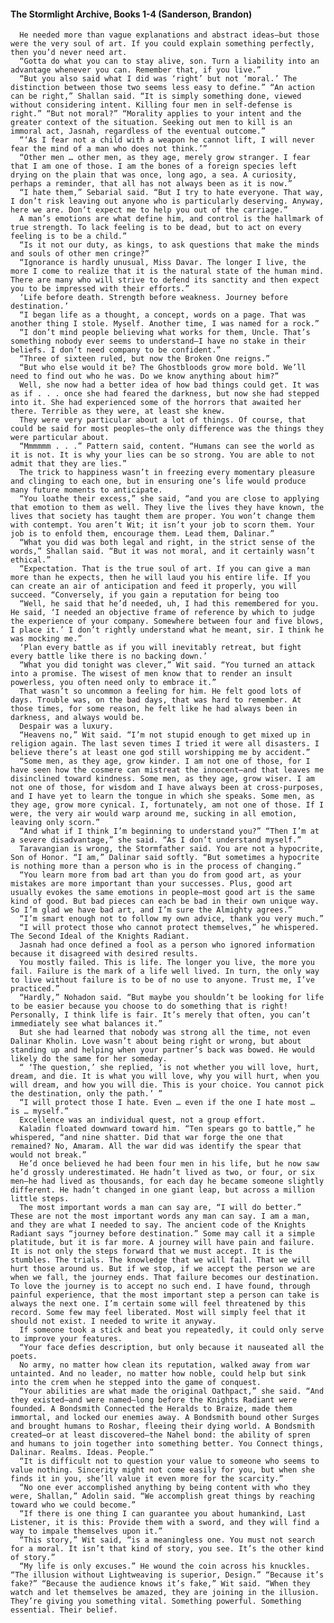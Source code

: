 #### The Stormlight Archive, Books 1-4 (Sanderson, Brandon)
      He needed more than vague explanations and abstract ideas—but those were the very soul of art. If you could explain something perfectly, then you’d never need art.
      “Gotta do what you can to stay alive, son. Turn a liability into an advantage whenever you can. Remember that, if you live.”
      “But you also said what I did was ‘right’ but not ‘moral.’ The distinction between those two seems less easy to define.” “An action can be right,” Shallan said. “It is simply something done, viewed without considering intent. Killing four men in self-defense is right.” “But not moral?” “Morality applies to your intent and the greater context of the situation. Seeking out men to kill is an immoral act, Jasnah, regardless of the eventual outcome.”
      “‘As I fear not a child with a weapon he cannot lift, I will never fear the mind of a man who does not think.’”
      “Other men … other men, as they age, merely grow stranger. I fear that I am one of those. I am the bones of a foreign species left drying on the plain that was once, long ago, a sea. A curiosity, perhaps a reminder, that all has not always been as it is now.”
      “I hate them,” Sebarial said. “But I try to hate everyone. That way, I don’t risk leaving out anyone who is particularly deserving. Anyway, here we are. Don’t expect me to help you out of the carriage.”
      A man’s emotions are what define him, and control is the hallmark of true strength. To lack feeling is to be dead, but to act on every feeling is to be a child.”
      “Is it not our duty, as kings, to ask questions that make the minds and souls of other men cringe?”
      “Ignorance is hardly unusual, Miss Davar. The longer I live, the more I come to realize that it is the natural state of the human mind. There are many who will strive to defend its sanctity and then expect you to be impressed with their efforts.”
      ‘Life before death. Strength before weakness. Journey before destination.’
      “I began life as a thought, a concept, words on a page. That was another thing I stole. Myself. Another time, I was named for a rock.”
      “I don’t mind people believing what works for them, Uncle. That’s something nobody ever seems to understand—I have no stake in their beliefs. I don’t need company to be confident.”
      “Three of sixteen ruled, but now the Broken One reigns.”
      “But who else would it be? The Ghostbloods grow more bold. We’ll need to find out who he was. Do we know anything about him?”
      Well, she now had a better idea of how bad things could get. It was as if . . . once she had feared the darkness, but now she had stepped into it. She had experienced some of the horrors that awaited her there. Terrible as they were, at least she knew.
      They were very particular about a lot of things. Of course, that could be said for most peoples—the only difference was the things they were particular about.
      “Mmmmmm . . .” Pattern said, content. “Humans can see the world as it is not. It is why your lies can be so strong. You are able to not admit that they are lies.”
      The trick to happiness wasn’t in freezing every momentary pleasure and clinging to each one, but in ensuring one’s life would produce many future moments to anticipate.
      “You loathe their excess,” she said, “and you are close to applying that emotion to them as well. They live the lives they have known, the lives that society has taught them are proper. You won’t change them with contempt. You aren’t Wit; it isn’t your job to scorn them. Your job is to enfold them, encourage them. Lead them, Dalinar.”
      “What you did was both legal and right, in the strict sense of the words,” Shallan said. “But it was not moral, and it certainly wasn’t ethical.”
      “Expectation. That is the true soul of art. If you can give a man more than he expects, then he will laud you his entire life. If you can create an air of anticipation and feed it properly, you will succeed. “Conversely, if you gain a reputation for being too
      “Well, he said that he’d needed, uh, I had this remembered for you. He said, ‘I needed an objective frame of reference by which to judge the experience of your company. Somewhere between four and five blows, I place it.’ I don’t rightly understand what he meant, sir. I think he was mocking me.”
      ‘Plan every battle as if you will inevitably retreat, but fight every battle like there is no backing down.’
      “What you did tonight was clever,” Wit said. “You turned an attack into a promise. The wisest of men know that to render an insult powerless, you often need only to embrace it.”
      That wasn’t so uncommon a feeling for him. He felt good lots of days. Trouble was, on the bad days, that was hard to remember. At those times, for some reason, he felt like he had always been in darkness, and always would be.
      Despair was a luxury.
      “Heavens no,” Wit said. “I’m not stupid enough to get mixed up in religion again. The last seven times I tried it were all disasters. I believe there’s at least one god still worshipping me by accident.”
      “Some men, as they age, grow kinder. I am not one of those, for I have seen how the cosmere can mistreat the innocent—and that leaves me disinclined toward kindness. Some men, as they age, grow wiser. I am not one of those, for wisdom and I have always been at cross-purposes, and I have yet to learn the tongue in which she speaks. Some men, as they age, grow more cynical. I, fortunately, am not one of those. If I were, the very air would warp around me, sucking in all emotion, leaving only scorn.”
      “And what if I think I’m beginning to understand you?” “Then I’m at a severe disadvantage,” she said. “As I don’t understand myself.”
      Taravangian is wrong, the Stormfather said. You are not a hypocrite, Son of Honor. “I am,” Dalinar said softly. “But sometimes a hypocrite is nothing more than a person who is in the process of changing.”
      “You learn more from bad art than you do from good art, as your mistakes are more important than your successes. Plus, good art usually evokes the same emotions in people—most good art is the same kind of good. But bad pieces can each be bad in their own unique way. So I’m glad we have bad art, and I’m sure the Almighty agrees.”
      “I’m smart enough not to follow my own advice, thank you very much.”
      “I will protect those who cannot protect themselves,” he whispered. The Second Ideal of the Knights Radiant.
      Jasnah had once defined a fool as a person who ignored information because it disagreed with desired results.
      You mostly failed. This is life. The longer you live, the more you fail. Failure is the mark of a life well lived. In turn, the only way to live without failure is to be of no use to anyone. Trust me, I’ve practiced.”
      “Hardly,” Nohadon said. “But maybe you shouldn’t be looking for life to be easier because you choose to do something that is right! Personally, I think life is fair. It’s merely that often, you can’t immediately see what balances it.”
      But she had learned that nobody was strong all the time, not even Dalinar Kholin. Love wasn’t about being right or wrong, but about standing up and helping when your partner’s back was bowed. He would likely do the same for her someday.
      “ ‘The question,’ she replied, ‘is not whether you will love, hurt, dream, and die. It is what you will love, why you will hurt, when you will dream, and how you will die. This is your choice. You cannot pick the destination, only the path.’ ”
      “I will protect those I hate. Even … even if the one I hate most … is … myself.”
      Excellence was an individual quest, not a group effort.
      Kaladin floated downward toward him. “Ten spears go to battle,” he whispered, “and nine shatter. Did that war forge the one that remained? No, Amaram. All the war did was identify the spear that would not break.”
      He’d once believed he had been four men in his life, but he now saw he’d grossly underestimated. He hadn’t lived as two, or four, or six men—he had lived as thousands, for each day he became someone slightly different. He hadn’t changed in one giant leap, but across a million little steps.
      The most important words a man can say are, “I will do better.” These are not the most important words any man can say. I am a man, and they are what I needed to say. The ancient code of the Knights Radiant says “journey before destination.” Some may call it a simple platitude, but it is far more. A journey will have pain and failure. It is not only the steps forward that we must accept. It is the stumbles. The trials. The knowledge that we will fail. That we will hurt those around us. But if we stop, if we accept the person we are when we fall, the journey ends. That failure becomes our destination. To love the journey is to accept no such end. I have found, through painful experience, that the most important step a person can take is always the next one. I’m certain some will feel threatened by this record. Some few may feel liberated. Most will simply feel that it should not exist. I needed to write it anyway.
      If someone took a stick and beat you repeatedly, it could only serve to improve your features.
      “Your face defies description, but only because it nauseated all the poets.
      No army, no matter how clean its reputation, walked away from war untainted. And no leader, no matter how noble, could help but sink into the crem when he stepped into the game of conquest.
      “Your abilities are what made the original Oathpact,” she said. “And they existed—and were named—long before the Knights Radiant were founded. A Bondsmith Connected the Heralds to Braize, made them immortal, and locked our enemies away. A Bondsmith bound other Surges and brought humans to Roshar, fleeing their dying world. A Bondsmith created—or at least discovered—the Nahel bond: the ability of spren and humans to join together into something better. You Connect things, Dalinar. Realms. Ideas. People.”
      “It is difficult not to question your value to someone who seems to value nothing. Sincerity might not come easily for you, but when she finds it in you, she’ll value it even more for the scarcity.”
      “No one ever accomplished anything by being content with who they were, Shallan,” Adolin said. “We accomplish great things by reaching toward who we could become.”
      “If there is one thing I can guarantee you about humankind, Last Listener, it is this: Provide them with a sword, and they will find a way to impale themselves upon it.”
      “This story,” Wit said, “is a meaningless one. You must not search for a moral. It isn’t that kind of story, you see. It’s the other kind of story.”
      “My life is only excuses.” He wound the coin across his knuckles. “The illusion without Lightweaving is superior, Design.” “Because it’s fake?” “Because the audience knows it’s fake,” Wit said. “When they watch and let themselves be amazed, they are joining in the illusion. They’re giving you something vital. Something powerful. Something essential. Their belief.
